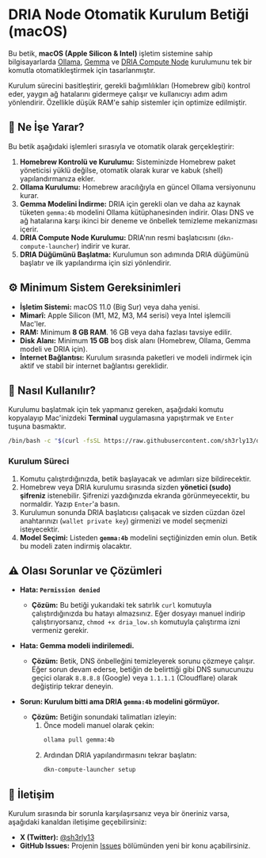 # DRIA Node Otomatik Kurulum Betiği (macOS)

Bu betik, **macOS (Apple Silicon & Intel)** işletim sistemine sahip bilgisayarlarda [Ollama](https://ollama.com/), [Gemma](https://ollama.com/library/gemma) ve [DRIA Compute Node](https://dria.co/) kurulumunu tek bir komutla otomatikleştirmek için tasarlanmıştır.

Kurulum sürecini basitleştirir, gerekli bağımlılıkları (Homebrew gibi) kontrol eder, yaygın ağ hatalarını gidermeye çalışır ve kullanıcıyı adım adım yönlendirir. Özellikle düşük RAM'e sahip sistemler için optimize edilmiştir.

## 🎯 Ne İşe Yarar?

Bu betik aşağıdaki işlemleri sırasıyla ve otomatik olarak gerçekleştirir:

1.  **Homebrew Kontrolü ve Kurulumu:** Sisteminizde Homebrew paket yöneticisi yüklü değilse, otomatik olarak kurar ve kabuk (shell) yapılandırmanıza ekler.
2.  **Ollama Kurulumu:** Homebrew aracılığıyla en güncel Ollama versiyonunu kurar.
3.  **Gemma Modelini İndirme:** DRIA için gerekli olan ve daha az kaynak tüketen `gemma:4b` modelini Ollama kütüphanesinden indirir. Olası DNS ve ağ hatalarına karşı ikinci bir deneme ve önbellek temizleme mekanizması içerir.
4.  **DRIA Compute Node Kurulumu:** DRIA'nın resmi başlatıcısını (`dkn-compute-launcher`) indirir ve kurar.
5.  **DRIA Düğümünü Başlatma:** Kurulumun son adımında DRIA düğümünü başlatır ve ilk yapılandırma için sizi yönlendirir.

## ⚙️ Minimum Sistem Gereksinimleri

-   **İşletim Sistemi:** macOS 11.0 (Big Sur) veya daha yenisi.
-   **Mimarî:** Apple Silicon (M1, M2, M3, M4 serisi) veya Intel işlemcili Mac'ler.
-   **RAM:** Minimum **8 GB RAM**. 16 GB veya daha fazlası tavsiye edilir.
-   **Disk Alanı:** Minimum **15 GB** boş disk alanı (Homebrew, Ollama, Gemma modeli ve DRIA için).
-   **İnternet Bağlantısı:** Kurulum sırasında paketleri ve modeli indirmek için aktif ve stabil bir internet bağlantısı gereklidir.

## 🚀 Nasıl Kullanılır?

Kurulumu başlatmak için tek yapmanız gereken, aşağıdaki komutu kopyalayıp Mac'inizdeki **Terminal** uygulamasına yapıştırmak ve `Enter` tuşuna basmaktır.

```bash
/bin/bash -c "$(curl -fsSL https://raw.githubusercontent.com/sh3rly13/dria_node/main/dria_low.sh)"
```

### Kurulum Süreci

1.  Komutu çalıştırdığınızda, betik başlayacak ve adımları size bildirecektir.
2.  Homebrew veya DRIA kurulumu sırasında sizden **yönetici (sudo) şifreniz** istenebilir. Şifrenizi yazdığınızda ekranda görünmeyecektir, bu normaldir. Yazıp `Enter`'a basın.
3.  Kurulumun sonunda DRIA başlatıcısı çalışacak ve sizden cüzdan özel anahtarınızı (`wallet private key`) girmenizi ve model seçmenizi isteyecektir.
4.  **Model Seçimi:** Listeden **`gemma:4b`** modelini seçtiğinizden emin olun. Betik bu modeli zaten indirmiş olacaktır.

## ⚠️ Olası Sorunlar ve Çözümleri

-   **Hata: `Permission denied`**
    -   **Çözüm:** Bu betiği yukarıdaki tek satırlık `curl` komutuyla çalıştırdığınızda bu hatayı almazsınız. Eğer dosyayı manuel indirip çalıştırıyorsanız, `chmod +x dria_low.sh` komutuyla çalıştırma izni vermeniz gerekir.

-   **Hata: Gemma modeli indirilemedi.**
    -   **Çözüm:** Betik, DNS önbelleğini temizleyerek sorunu çözmeye çalışır. Eğer sorun devam ederse, betiğin de belirttiği gibi DNS sunucunuzu geçici olarak `8.8.8.8` (Google) veya `1.1.1.1` (Cloudflare) olarak değiştirip tekrar deneyin.

-   **Sorun: Kurulum bitti ama DRIA `gemma:4b` modelini görmüyor.**
    -   **Çözüm:** Betiğin sonundaki talimatları izleyin:
        1.  Önce modeli manuel olarak çekin:
            ```bash
            ollama pull gemma:4b
            ```
        2.  Ardından DRIA yapılandırmasını tekrar başlatın:
            ```bash
            dkn-compute-launcher setup
            ```

## 💬 İletişim

Kurulum sırasında bir sorunla karşılaşırsanız veya bir öneriniz varsa, aşağıdaki kanaldan iletişime geçebilirsiniz:

-   **X (Twitter):** [@sh3rly13](https://twitter.com/sh3rly13)
-   **GitHub Issues:** Projenin [Issues](https://github.com/sh3rly13/dria_node/issues) bölümünden yeni bir konu açabilirsiniz.
